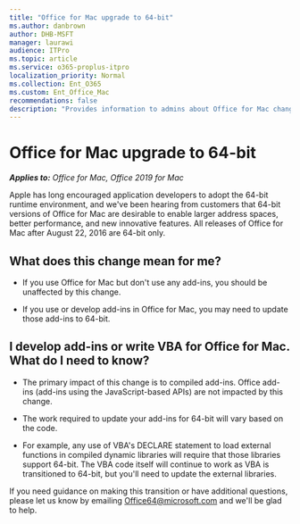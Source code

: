 ```yaml
---
title: "Office for Mac upgrade to 64-bit"
ms.author: danbrown
author: DHB-MSFT
manager: laurawi
audience: ITPro
ms.topic: article
ms.service: o365-proplus-itpro
localization_priority: Normal
ms.collection: Ent_O365
ms.custom: Ent_Office_Mac
recommendations: false
description: "Provides information to admins about Office for Mac changing to 64-bit."
---
```


# Office for Mac upgrade to 64-bit

***Applies to:*** *Office for Mac, Office 2019 for Mac*

Apple has long encouraged application developers to adopt the 64-bit runtime environment, and we've been hearing from customers that 64-bit versions of Office for Mac are desirable to enable larger address spaces, better performance, and new innovative features. All releases of Office for Mac after August 22, 2016 are 64-bit only.
  
## What does this change mean for me?

- If you use Office for Mac but don't use any add-ins, you should be unaffected by this change.
    
- If you use or develop add-ins in Office for Mac, you may need to update those add-ins to 64-bit.
    

## I develop add-ins or write VBA for Office for Mac. What do I need to know?

- The primary impact of this change is to compiled add-ins. Office add-ins (add-ins using the JavaScript-based APIs) are not impacted by this change.
    
- The work required to update your add-ins for 64-bit will vary based on the code.
    
- For example, any use of VBA's DECLARE statement to load external functions in compiled dynamic libraries will require that those libraries support 64-bit. The VBA code itself will continue to work as VBA is transitioned to 64-bit, but you'll need to update the external libraries.
    
If you need guidance on making this transition or have additional questions, please let us know by emailing [Office64@microsoft.com](mailto:Office64@microsoft.com) and we'll be glad to help. 
  

